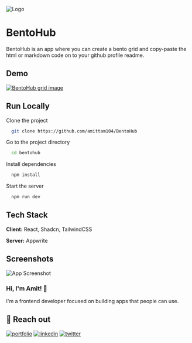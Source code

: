 
 
![Logo](https://bentohub.netlify.app/BentoHub.svg) 
# BentoHub

BentoHub is an app where you can create a bento grid and copy-paste the html or markdown code on to your github profile readme.




## Demo

[![BentoHub grid image](https://cloud.appwrite.io/v1/storage/buckets/667d390e003b1971a8be/files/669ba3d3000d629bb97b/preview?project=667d35ca0017fb21fc6c)](https://bentohub.netlify.app/)


## Run Locally

Clone the project

```bash
  git clone https://github.com/amittam104/BentoHub
```

Go to the project directory

```bash
  cd bentohub
```

Install dependencies

```bash
  npm install
```

Start the server

```bash
  npm run dev
```


## Tech Stack

**Client:** React, Shadcn, TailwindCSS

**Server:** Appwrite


## Screenshots

![App Screenshot](https://pbs.twimg.com/media/GTBeLrdWsAA61O_?format=jpg&name=medium)


### Hi, I'm Amit! 👋



I'm a frontend developer focused on building apps that people can use.


## 🔗 Reach out
[![portfolio](https://img.shields.io/badge/my_portfolio-000?style=for-the-badge&logo=ko-fi&logoColor=white)](https://amittambulkar.com/)
[![linkedin](https://img.shields.io/badge/linkedin-0A66C2?style=for-the-badge&logo=linkedin&logoColor=white)](https://www.linkedin.com/in/amittambulkar/)
[![twitter](https://img.shields.io/badge/twitter-1DA1F2?style=for-the-badge&logo=twitter&logoColor=white)](https://x.com/attambulkar)

